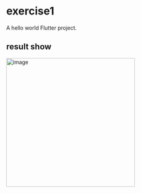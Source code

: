 # exercise1

A hello world Flutter project.

## result show

<img width="341" alt="image" src="https://github.com/NEU-GradStudents/class-exercise-1-lydiavitani1994/assets/113256029/b888b2c8-04b3-4599-9e71-4c1c131fe857">
